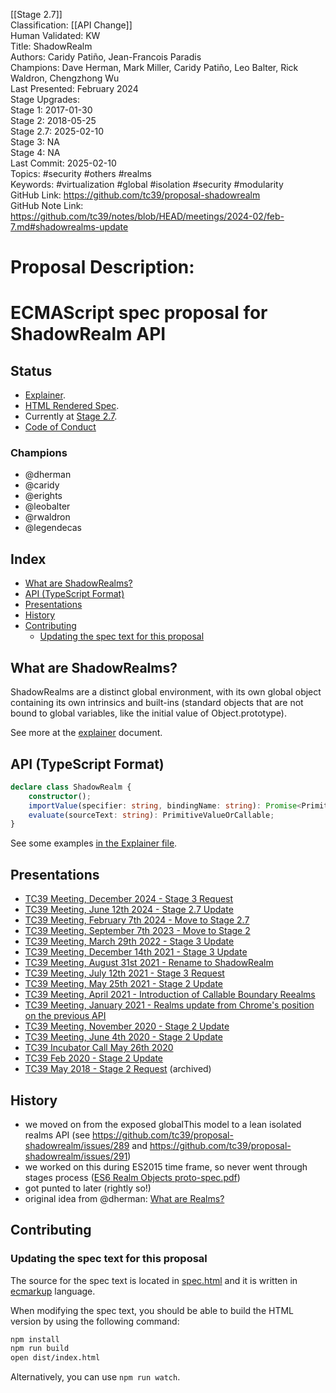 [[Stage 2.7]]<br>Classification: [[API Change]]<br>Human Validated: KW<br>Title: ShadowRealm<br>Authors: Caridy Patiño, Jean-Francois Paradis<br>Champions: Dave Herman, Mark Miller, Caridy Patiño, Leo Balter, Rick Waldron, Chengzhong Wu<br>Last Presented: February 2024<br>Stage Upgrades:<br>Stage 1: 2017-01-30  
Stage 2: 2018-05-25  
Stage 2.7: 2025-02-10  
Stage 3: NA  
Stage 4: NA<br>Last Commit: 2025-02-10<br>Topics: #security #others #realms<br>Keywords: #virtualization #global #isolation #security #modularity <br>GitHub Link: https://github.com/tc39/proposal-shadowrealm <br>GitHub Note Link: https://github.com/tc39/notes/blob/HEAD/meetings/2024-02/feb-7.md#shadowrealms-update
# Proposal Description:
# ECMAScript spec proposal for ShadowRealm API

## <a name='Status'></a>Status

- [Explainer](explainer.md).
- [HTML Rendered Spec](https://tc39.es/proposal-shadowrealm/).
- Currently at [Stage 2.7](https://tc39.es/process-document/).
- [Code of Conduct](https://tc39.es/code-of-conduct/)

### <a name='Champions'></a>Champions

 * @dherman
 * @caridy
 * @erights
 * @leobalter
 * @rwaldron
 * @legendecas

## Index

* [What are ShadowRealms?](#WhatareRealms)
* [API (TypeScript Format)](#APITypeScriptFormat)
* [Presentations](#Presentations)
* [History](#History)
* [Contributing](#Contributing)
	* [Updating the spec text for this proposal](#Updatingthespectextforthisproposal)

## <a name='WhatareRealms'></a>What are ShadowRealms?

ShadowRealms are a distinct global environment, with its own global object containing its own intrinsics and built-ins (standard objects that are not bound to global variables, like the initial value of Object.prototype).

See more at the [explainer](explainer.md) document.

## <a name='APITypeScriptFormat'></a>API (TypeScript Format)

```ts
declare class ShadowRealm {
    constructor();
    importValue(specifier: string, bindingName: string): Promise<PrimitiveValueOrCallable>;
    evaluate(sourceText: string): PrimitiveValueOrCallable;
}
```

See some examples [in the Explainer file](explainer.md).

## <a name='Presentations'></a>Presentations

* [TC39 Meeting, December 2024 - Stage 3 Request](http://ptomato.name/talks/tc39-2024-12/)
* [TC39 Meeting, June 12th 2024 - Stage 2.7 Update](https://docs.google.com/presentation/d/1HxocWS0WfIZPanCAhsabSDOPx9LCjw6upMfMP9ogEqE)
* [TC39 Meeting, February 7th 2024 - Move to Stage 2.7](https://docs.google.com/presentation/d/1fd5-VKtl0LxYitLHr_bJ82_xaLs1w5xSmD0dCdh2TvU)
* [TC39 Meeting, September 7th 2023 - Move to Stage 2](https://docs.google.com/presentation/d/1WJd9g3df_ibVHK3LdoKX2FboDwYQBUBJNxuRAWOYYbM)
* [TC39 Meeting, March 29th 2022 - Stage 3 Update](https://docs.google.com/presentation/d/1Juv36nUTfcvb_E2NUeAPGuToCCBWIX0NLObx_h5qDYU)
* [TC39 Meeting, December 14th 2021 - Stage 3 Update](https://docs.google.com/presentation/d/12PM5c4_yUnqXHjvACh8HEN5oJwgei-0T0hX_hlqjfDU)
* [TC39 Meeting, August 31st 2021 - Rename to ShadowRealm](https://docs.google.com/presentation/d/1Rb6YISQFKNQIANpLctcuk-GGM5InNfcdA0zuUCgb-fE)
* [TC39 Meeting, July 12th 2021 - Stage 3 Request](https://docs.google.com/presentation/d/1MgrUnQH25gDVosKnH10n9n9msvrLkdaHI0taQgOWRcs)
* [TC39 Meeting, May 25th 2021 - Stage 2 Update](https://docs.google.com/presentation/d/1c-7nsjAUkdWYie5n1NlEr7_FxMXHyXjRFzsReLTm8S8)
* [TC39 Meeting, April 2021 - Introduction of Callable Boundary Reealms](https://docs.google.com/presentation/d/1VbfgfZgNCcWhPu-8JWd27hrL9jEfakWPSWPcJLa3SIw)
* [TC39 Meeting, January 2021 - Realms update from Chrome's position on the previous API](https://github.com/tc39/notes/blob/master/meetings/2021-01/jan-26.md#realms-update)
* [TC39 Meeting, November 2020 - Stage 2 Update](https://docs.google.com/presentation/d/1mKdez8FMbJ4QQ2KsOCMXOKVW6QoUnrNQf2cwsLy0MyI)
* [TC39 Meeting, June 4th 2020 - Stage 2 Update](https://docs.google.com/presentation/d/1TfVtfolisUrxAPflzm8wIhBBv_7ij3KLeqkfpdvpFiQ/edit?ts=5ed5d3e7)
* [TC39 Incubator Call May 26th 2020](https://docs.google.com/presentation/d/1FMQB8fu059zSJOtC3uOCbBCYiXAcvHojxzcDjoVQYAo/edit)
* [TC39 Feb 2020 - Stage 2 Update](https://docs.google.com/presentation/d/1umg2Kw18IlQyzrWwaQCAkeZ6xLTGZPPB6MtnI2LFzWE/edit)
* [TC39 May 2018 - Stage 2 Request](https://docs.google.com/presentation/d/1blHLQuB3B2eBpt_FbtLgqhT6Zdwi8YAv6xhxPNA_j0A/edit) (archived)

## <a name='History'></a>History

* we moved on from the exposed globalThis model to a lean isolated realms API (see https://github.com/tc39/proposal-shadowrealm/issues/289 and https://github.com/tc39/proposal-shadowrealm/issues/291)
* we worked on this during ES2015 time frame, so never went through stages process ([ES6 Realm Objects proto-spec.pdf](https://github.com/tc39/proposal-shadowrealm/files/717415/ES6.Realm.Objects.proto-spec.pdf))
* got punted to later (rightly so!)
* original idea from @dherman: [What are Realms?](https://gist.github.com/dherman/7568885)

## <a name='Contributing'></a>Contributing

### <a name='Updatingthespectextforthisproposal'></a>Updating the spec text for this proposal

The source for the spec text is located in [spec.html](spec.html) and it is written in
[ecmarkup](https://github.com/bterlson/ecmarkup) language.

When modifying the spec text, you should be able to build the HTML version by using the following command:

```bash
npm install
npm run build
open dist/index.html
```

Alternatively, you can use `npm run watch`.
<br>